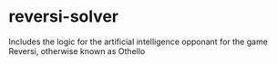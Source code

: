 # reversi-solver
Includes the logic for the artificial intelligence opponant for the game Reversi, otherwise known as Othello
